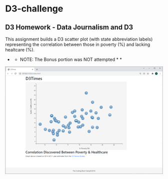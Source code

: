 # D3-challenge
## D3 Homework - Data Journalism and D3 ##

This assignment builds a D3 scatter plot (with state abbreviation labels) representing the correlation between those in poverty (%) and lacking healtcare (%).

* * NOTE: The Bonus portion was NOT attempted * *

![Screenshot](screenshots/D3_screenshot.png)

